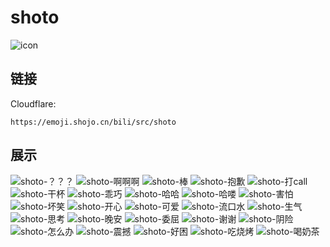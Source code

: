 # shoto
![icon](https://emoji.shojo.cn/bili/src/shoto/icon.png)
## 链接
Cloudflare:
```
https://emoji.shojo.cn/bili/src/shoto
```
## 展示
![shoto-？？？](https://emoji.shojo.cn/bili/src/shoto/shoto-？？？.png)
![shoto-啊啊啊](https://emoji.shojo.cn/bili/src/shoto/shoto-啊啊啊.png)
![shoto-棒](https://emoji.shojo.cn/bili/src/shoto/shoto-棒.png)
![shoto-抱歉](https://emoji.shojo.cn/bili/src/shoto/shoto-抱歉.png)
![shoto-打call](https://emoji.shojo.cn/bili/src/shoto/shoto-打call.png)
![shoto-干杯](https://emoji.shojo.cn/bili/src/shoto/shoto-干杯.png)
![shoto-乖巧](https://emoji.shojo.cn/bili/src/shoto/shoto-乖巧.png)
![shoto-哈哈](https://emoji.shojo.cn/bili/src/shoto/shoto-哈哈.png)
![shoto-哈喽](https://emoji.shojo.cn/bili/src/shoto/shoto-哈喽.png)
![shoto-害怕](https://emoji.shojo.cn/bili/src/shoto/shoto-害怕.png)
![shoto-坏笑](https://emoji.shojo.cn/bili/src/shoto/shoto-坏笑.png)
![shoto-开心](https://emoji.shojo.cn/bili/src/shoto/shoto-开心.png)
![shoto-可爱](https://emoji.shojo.cn/bili/src/shoto/shoto-可爱.png)
![shoto-流口水](https://emoji.shojo.cn/bili/src/shoto/shoto-流口水.png)
![shoto-生气](https://emoji.shojo.cn/bili/src/shoto/shoto-生气.png)
![shoto-思考](https://emoji.shojo.cn/bili/src/shoto/shoto-思考.png)
![shoto-晚安](https://emoji.shojo.cn/bili/src/shoto/shoto-晚安.png)
![shoto-委屈](https://emoji.shojo.cn/bili/src/shoto/shoto-委屈.png)
![shoto-谢谢](https://emoji.shojo.cn/bili/src/shoto/shoto-谢谢.png)
![shoto-阴险](https://emoji.shojo.cn/bili/src/shoto/shoto-阴险.png)
![shoto-怎么办](https://emoji.shojo.cn/bili/src/shoto/shoto-怎么办.png)
![shoto-震撼](https://emoji.shojo.cn/bili/src/shoto/shoto-震撼.png)
![shoto-好困](https://emoji.shojo.cn/bili/src/shoto/shoto-好困.png)
![shoto-吃烧烤](https://emoji.shojo.cn/bili/src/shoto/shoto-吃烧烤.png)
![shoto-喝奶茶](https://emoji.shojo.cn/bili/src/shoto/shoto-喝奶茶.png)
